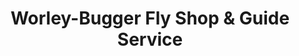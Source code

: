 ---
title: "Worley-Bugger Fly Shop & Guide Service"
url: /ellensburg/worley-bugger-fly-shop-und-guide-service/
shop: Outdoor
---